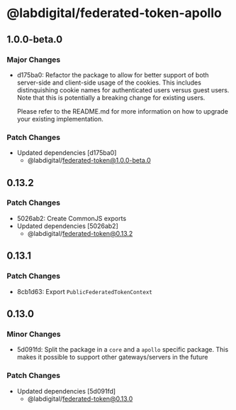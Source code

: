 # @labdigital/federated-token-apollo

## 1.0.0-beta.0

### Major Changes

- d175ba0: Refactor the package to allow for better support of both server-side and
  client-side usage of the cookies. This includes distinquishing cookie names for
  authenticated users versus guest users. Note that this is potentially a breaking
  change for existing users.

  Please refer to the README.md for more information on how to upgrade your
  existing implementation.

### Patch Changes

- Updated dependencies [d175ba0]
  - @labdigital/federated-token@1.0.0-beta.0

## 0.13.2

### Patch Changes

- 5026ab2: Create CommonJS exports
- Updated dependencies [5026ab2]
  - @labdigital/federated-token@0.13.2

## 0.13.1

### Patch Changes

- 8cb1d63: Export `PublicFederatedTokenContext`

## 0.13.0

### Minor Changes

- 5d091fd: Split the package in a `core` and a `apollo` specific package. This makes it
  possible to support other gateways/servers in the future

### Patch Changes

- Updated dependencies [5d091fd]
  - @labdigital/federated-token@0.13.0
